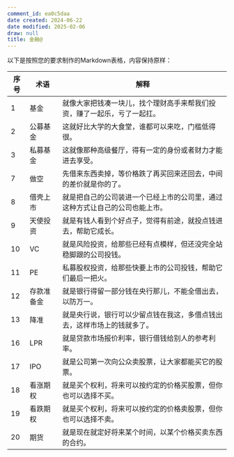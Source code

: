 ```yaml
---
comment_id: ea0c5daa
date created: 2024-06-22
date modified: 2025-02-06
draw: null
title: 金融@
---
```

以下是按照您的要求制作的Markdown表格，内容保持原样：

| 序号  | 术语    | 解释                                          |
| --- | ----- | ------------------------------------------- |
| 1   | 基金    | 就像大家把钱凑一块儿，找个理财高手来帮我们投资，赚了一起乐，亏了一起扛。|
| 2   | 公募基金  | 这就好比大学的大食堂，谁都可以来吃，门槛低得很。|
| 3   | 私募基金  | 这就像那种高级餐厅，得有一定的身份或者财力才能进去享受。|
| 7   | 做空    | 先借来东西卖掉，等价格跌了再买回来还回去，中间的差价就是你的了。|
| 8   | 借壳上市  | 就是把自己的公司装进一个已经上市的公司里，通过这种方式让自己的公司也能上市。|
| 9   | 天使投资  | 就是有钱人看到个好点子，觉得有前途，就投点钱进去，帮助它成长。|
| 10  | VC    | 就是风险投资，给那些已经有点模样，但还没完全站稳脚跟的公司投钱。|
| 11  | PE    | 私募股权投资，给那些快要上市的公司投钱，帮助它们最后一把火。|
| 12  | 存款准备金 | 就是银行得留一部分钱在央行那儿，不能全借出去，以防万一。|
| 13  | 降准    | 就是央行说，银行可以少留点钱在我这，多借点钱出去，这样市场上的钱就多了。|
| 16  | LPR   | 就是贷款市场报价利率，银行借钱给别人的参考利率。|
| 17  | IPO   | 就是公司第一次向公众卖股票，让大家都能买它的股票。|
| 18  | 看涨期权  | 就是买个权利，将来可以按约定的价格买股票，但你也可以选择不买。|
| 19  | 看跌期权  | 就是买个权利，将来可以按约定的价格卖股票，但你也可以选择不卖。|
| 20  | 期货    | 就是现在就定好将来某个时间，以某个价格买卖东西的合约。|
